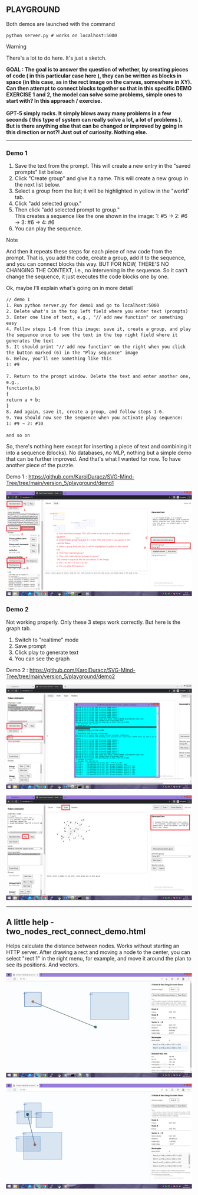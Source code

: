 <h2>PLAYGROUND</h2>

Both demos are launched with the command

```
python server.py # works on localhost:5000 
```

> [!WARNING]  
> There's a lot to do here. It's just a sketch.

<b>GOAL : The goal is to answer the question of whether, by creating pieces of code ( in this particular case here ), they can be written as blocks in space (in this case, as in the rect image on the canvas, somewhere in XY). Can then attempt to connect blocks together so that in this specific DEMO EXERCISE 1 and 2, the model can solve some problems, simple ones to start with? In this approach / exercise.<br /><br />
GPT-5 simply rocks. It simply blows away many problems in a few seconds ( this type of system can really solve a lot, a lot of problems ). But is there anything else that can be changed or improved by going in this direction or not?! Just out of curiosity. Nothing else.
</b>

<hr>

<h3>Demo 1 </h3>

1. Save the text from the prompt. This will create a new entry in the "saved prompts" list below.
2. Click "Create group" and give it a name. This will create a new group in the next list below.
3. Select a group from the list; it will be highlighted in yellow in the "world" tab.
4. Click "add selected group."
5. Then click "add selected prompt to group." <br />
This creates a sequence like the one shown in the image:
1: #5 → 2: #6 → 3: #6 → 4: #6
6. You can play the sequence.

> [!NOTE]  
> And then it repeats these steps for each piece of new code from the prompt. That is, you add the code, create a group, add it to the sequence, and you can connect blocks this way. BUT FOR NOW, THERE'S NO CHANGING THE CONTEXT, i.e., no intervening in the sequence. So it can't change the sequence, it just executes the code blocks one by one.

Ok, maybe I'll explain what's going on in more detail

```
// demo 1
1. Run python server.py for demo1 and go to localhost:5000
2. Delete what's in the top left field where you enter text (prompts)
3. Enter one line of text, e.g., "// add new function" or something easy
4. Follow steps 1-6 from this image: save it, create a group, and play the sequence once to see the text in the top right field where it generates the text
5. It should print "// add new function" on the right when you click the button marked (6) in the "Play sequence" image
6. Below, you'll see something like this
1: #9

7. Return to the prompt window. Delete the text and enter another one, e.g.,
function(a,b)
{
return a + b;
}
8. And again, save it, create a group, and follow steps 1-6.
9. You should now see the sequence when you activate play sequence:
1: #9 → 2: #10

and so on
```

So, there's nothing here except for inserting a piece of text and combining it into a sequence (blocks). No databases, no MLP, nothing but a simple demo that can be further improved. And that's what I wanted for now. To have another piece of the puzzle.

Demo 1 : https://github.com/KarolDuracz/SVG-Mind-Tree/tree/main/version_5/playground/demo1

![dump](https://github.com/KarolDuracz/SVG-Mind-Tree/blob/main/version_5/playground/guide%20how%20it%20use.png?raw=true)

<h3>Demo 2 </h3>

Not working properly. Only these 3 steps work correctly. But here is the graph tab.

1. Switch to "realtime" mode
2. Save prompt
3. Click play to generate text
4. You can see the graph

Demo 2 : https://github.com/KarolDuracz/SVG-Mind-Tree/tree/main/version_5/playground/demo2

![dump](https://github.com/KarolDuracz/SVG-Mind-Tree/blob/main/version_5/playground/demo2%20-%20a.png?raw=true)

![dump](https://github.com/KarolDuracz/SVG-Mind-Tree/blob/main/version_5/playground/demo2%20-%20b.png?raw=true)

<hr>

<h2>A little help - two_nodes_rect_connect_demo.html</h2>

Helps calculate the distance between nodes. Works without starting an HTTP server. After drawing a rect and moving a node to the center, you can select "rect 1" in the right menu, for example, and move it around the plan to see its positions. And vectors.

![dump](https://github.com/KarolDuracz/SVG-Mind-Tree/blob/main/version_5/v5_image.png?raw=true)

![dump](https://github.com/KarolDuracz/SVG-Mind-Tree/blob/main/version_5/v5_image2.png?raw=true)
